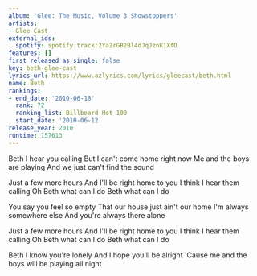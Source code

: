 ```yaml
---
album: 'Glee: The Music, Volume 3 Showstoppers'
artists:
- Glee Cast
external_ids:
  spotify: spotify:track:2Ya2rGB2Bl4dJqJznK1XfD
features: []
first_released_as_single: false
key: beth-glee-cast
lyrics_url: https://www.azlyrics.com/lyrics/gleecast/beth.html
name: Beth
rankings:
- end_date: '2010-06-18'
  rank: 72
  ranking_list: Billboard Hot 100
  start_date: '2010-06-12'
release_year: 2010
runtime: 157613
---
```

Beth I hear you calling
But I can't come home right now
Me and the boys are playing
And we just can't find the sound

Just a few more hours
And I'll be right home to you
I think I hear them calling
Oh Beth what can I do
Beth what can I do

You say you feel so empty
That our house just ain't our home
I'm always somewhere else
And you're always there alone

Just a few more hours
And I'll be right home to you
I think I hear them calling
Oh Beth what can I do
Beth what can I do

Beth I know you're lonely
And I hope you'll be alright
'Cause me and the boys will be playing all night
